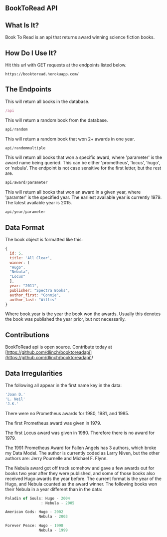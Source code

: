 ## BookToRead API

## What Is It?
Book To Read is an api that returns award winning science fiction books.

## How Do I Use It?

Hit this url with GET requests at the endpoints listed below.
```
https://booktoread.herokuapp.com/
```

## The Endpoints

This will return all books in the database.
```js
/api
```

This will return a random book from the database.
```js
api/random
```

This will return a random book that won 2+ awards in one year.
```js
api/randommultiple
```

This will return all books that won a specific award, where 'parameter' is the award name being queried.
This can be either 'prometheus', 'locus', 'hugo', or 'nebula'. The endpoint is not case sensitive
for the first letter, but the rest are.
```js
api/award/parameter
```

This will return all books that won an award in a given year, where 'paramter' is the specified
year. The earliest available year is currently 1979. The latest available year is 2015.
```js
api/year/parameter
```


## Data Format

The book object is formatted like this:
```js
{
  id: 5,
  title: 'All Clear',
  winner: [
  "Hugo",
  "Nebula",
  "Locus"
  ],
  year: "2011",
  publisher: "Spectra Books",
  author_first: "Connie",
  author_last: "Willis"
}
```
Where book.year is the year the book won the awards. Usually this denotes the book was published the year prior, but not necessarily.

## Contributions
BookToRead api is open source. Contribute today at [https://github.com/dlinch/booktoreadapi](https://github.com/dlinch/booktoreadapi)!

## Data Irregularities
The following all appear in the first name key in the data:
```js
'Joan D.'
'L. Neil'
'J.K.'
```
There were no Prometheus awards for 1980, 1981, and 1985.

The first Prometheus award was given in 1979.

The first Locus award was given in 1980. Therefore there is no award for 1979.

The 1991 Prometheus Award for Fallen Angels has 3 authors, which broke my Data Model. The author is currently coded as Larry Niven, but the other authors are: Jerry Pournelle and Michael F. Flynn.

The Nebula award got off track somehow and gave a few awards out for books two year after they were published, and some of those books also received Hugo awards the year before. The current format is the year of the Hugo, and Nebula counted as the award winner. The following books won their Nebula in a year different than in the data:
```js
Paladin of Souls: Hugo - 2004
                : Nebula - 2005

American Gods: Hugo - 2002
               Nebula - 2003

Forever Peace: Hugo - 1998
               Nebula - 1999
```
